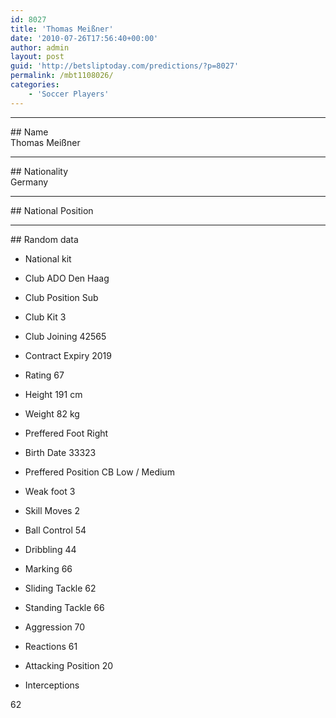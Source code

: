 ```yaml
---
id: 8027
title: 'Thomas Meißner'
date: '2010-07-26T17:56:40+00:00'
author: admin
layout: post
guid: 'http://betsliptoday.com/predictions/?p=8027'
permalink: /mbt1108026/
categories:
    - 'Soccer Players'
---
```


- - - - - -

\## Name  
 Thomas Meißner

- - - - - -

\## Nationality  
 Germany

- - - - - -

\## National Position

- - - - - -

\## Random data

- National kit
- Club
 ADO Den Haag

- Club Position
 Sub

- Club Kit
 3

- Club Joining
 42565

- Contract Expiry
 2019

- Rating
 67

- Height
 191 cm

- Weight
 82 kg

- Preffered Foot
 Right

- Birth Date
 33323

- Preffered Position
 CB Low / Medium

- Weak foot
 3

- Skill Moves
 2

- Ball Control
 54

- Dribbling
 44

- Marking
 66

- Sliding Tackle
 62

- Standing Tackle
 66

- Aggression
 70

- Reactions
 61

- Attacking Position
 20

- Interceptions

 62